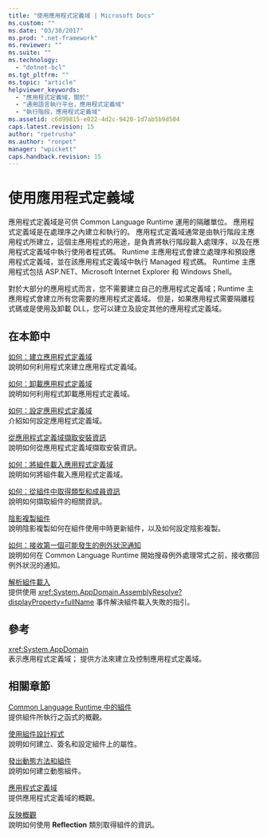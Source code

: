 ```yaml
---
title: "使用應用程式定義域 | Microsoft Docs"
ms.custom: ""
ms.date: "03/30/2017"
ms.prod: ".net-framework"
ms.reviewer: ""
ms.suite: ""
ms.technology: 
  - "dotnet-bcl"
ms.tgt_pltfrm: ""
ms.topic: "article"
helpviewer_keywords: 
  - "應用程式定義域，關於"
  - "通用語言執行平台，應用程式定義域"
  - "執行階段，應用程式定義域"
ms.assetid: c6d99815-e022-4d2c-9420-1d7ab5b9d504
caps.latest.revision: 15
author: "rpetrusha"
ms.author: "ronpet"
manager: "wpickett"
caps.handback.revision: 15
---
```

# 使用應用程式定義域
應用程式定義域是可供 Common Language Runtime 運用的隔離單位。  應用程式定義域是在處理序之內建立和執行的。  應用程式定義域通常是由執行階段主應用程式所建立，這個主應用程式的用途，是負責將執行階段載入處理序，以及在應用程式定義域中執行使用者程式碼。  Runtime 主應用程式會建立處理序和預設應用程式定義域，並在該應用程式定義域中執行 Managed 程式碼。  Runtime 主應用程式包括 ASP.NET、Microsoft Internet Explorer 和 Windows Shell。  
  
 對於大部分的應用程式而言，您不需要建立自己的應用程式定義域；Runtime 主應用程式會建立所有您需要的應用程式定義域。  但是，如果應用程式需要隔離程式碼或是使用及卸載 DLL，您可以建立及設定其他的應用程式定義域。  
  
## 在本節中  
 [如何：建立應用程式定義域](../../../docs/framework/app-domains/how-to-create-an-application-domain.md)  
 說明如何利用程式來建立應用程式定義域。  
  
 [如何：卸載應用程式定義域](../../../docs/framework/app-domains/how-to-unload-an-application-domain.md)  
 說明如何利用程式卸載應用程式定義域。  
  
 [如何：設定應用程式定義域](../../../docs/framework/app-domains/how-to-configure-an-application-domain.md)  
 介紹如何設定應用程式定義域。  
  
 [從應用程式定義域擷取安裝資訊](../../../docs/framework/app-domains/retrieve-setup-information.md)  
 說明如何從應用程式定義域擷取安裝資訊。  
  
 [如何：將組件載入應用程式定義域](../../../docs/framework/app-domains/how-to-load-assemblies-into-an-application-domain.md)  
 說明如何將組件載入應用程式定義域。  
  
 [如何：從組件中取得類型和成員資訊](../../../docs/framework/app-domains/how-to-obtain-type-and-member-information-from-an-assembly.md)  
 說明如何擷取組件的相關資訊。  
  
 [陰影複製組件](../../../docs/framework/app-domains/shadow-copy-assemblies.md)  
 說明陰影複製如何在組件使用中時更新組件，以及如何設定陰影複製。  
  
 [如何：接收第一個可能發生的例外狀況通知](../../../docs/framework/app-domains/how-to-receive-first-chance-exception-notifications.md)  
 說明如何在 Common Language Runtime 開始搜尋例外處理常式之前，接收擲回例外狀況的通知。  
  
 [解析組件載入](../../../docs/framework/app-domains/resolve-assembly-loads.md)  
 提供使用 <xref:System.AppDomain.AssemblyResolve?displayProperty=fullName> 事件解決組件載入失敗的指引。  
  
## 參考  
 <xref:System.AppDomain>  
 表示應用程式定義域；  提供方法來建立及控制應用程式定義域。  
  
## 相關章節  
 [Common Language Runtime 中的組件](../../../docs/framework/app-domains/assemblies-in-the-common-language-runtime.md)  
 提供組件所執行之函式的概觀。  
  
 [使用組件設計程式](../../../docs/framework/app-domains/programming-with-assemblies.md)  
 說明如何建立、簽名和設定組件上的屬性。  
  
 [發出動態方法和組件](../../../docs/framework/reflection-and-codedom/emitting-dynamic-methods-and-assemblies.md)  
 說明如何建立動態組件。  
  
 [應用程式定義域](../../../docs/framework/app-domains/application-domains.md)  
 提供應用程式定義域的概觀。  
  
 [反映概觀](../../../docs/framework/reflection-and-codedom/reflection.md)  
 說明如何使用 **Reflection** 類別取得組件的資訊。